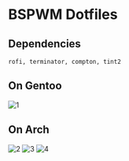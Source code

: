 # BSPWM Dotfiles

## Dependencies
	rofi, terminator, compton, tint2

## On Gentoo
![1](http://i.imgur.com/2YB2xEk.jpg)

## On Arch
![2](http://i.imgur.com/kws76K1.png)
![3](http://i.imgur.com/QuHygHk.png)
![4](http://i.imgur.com/2uyl7KH.png)


